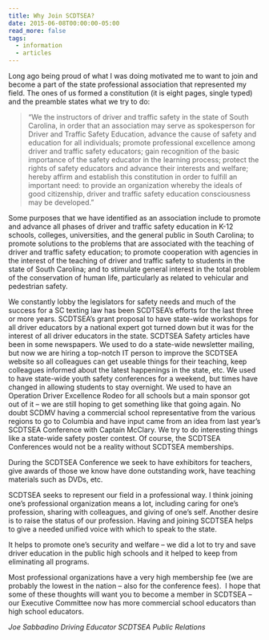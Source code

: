 ```yaml
---
title: Why Join SCDTSEA?
date: 2015-06-08T00:00:00-05:00
read_more: false
tags:
  - information
  - articles
---
```

Long ago being proud of what I was doing motivated me to want to join and become a part of the state professional association that represented my field. The ones of us formed a constitution (it is eight pages, single typed) and the preamble states what we try to do:

  > &ldquo;We the instructors of driver and traffic safety in the state of South Carolina, in order that an association may serve as spokesperson for Driver and Traffic Safety Education, advance the cause of safety and education for all individuals; promote professional excellence among driver and traffic safety educators; gain recognition of the basic importance of the safety educator in the learning process; protect the rights of safety educators and advance their interests and welfare; hereby affirm and establish this constitution in order to fulfill an important need: to provide an organization whereby the ideals of good citizenship, driver and traffic safety education consciousness may be developed.&rdquo;

Some purposes that we have identified as an association include to promote and advance all phases of driver and traffic safety education in K-12 schools, colleges, universities, and the general public in South Carolina; to promote solutions to the problems that are associated with the teaching of driver and traffic safety education; to promote cooperation with agencies in the interest of the teaching of driver and traffic safety to students in the state of South Carolina; and to stimulate general interest in the total problem of the conservation of human life, particularly as related to vehicular and pedestrian safety.

We constantly lobby the legislators for safety needs and much of the success for a SC texting law has been SCDTSEA’s efforts for the last three or more years. SCDTSEA’s grant proposal to have state-wide workshops for all driver educators by a national expert got turned down but it was for the interest of all driver educators in the state. SCDTSEA Safety articles have been in some newspapers. We used to do a state-wide newsletter mailing, but now we are hiring a top-notch IT person to improve the SCDTSEA website so all colleagues can get useable things for their teaching, keep colleagues informed about the latest happenings in the state, etc. We used to have state-wide youth safety conferences for a weekend, but times have changed in allowing students to stay overnight. We used to have an Operation Driver Excellence Rodeo for all schools but a main sponsor got out of it – we are still hoping to get something like that going again. No doubt SCDMV having a commercial school representative from the various regions to go to Columbia and have input came from an idea from last year’s SCDTSEA Conference with Captain McClary. We try to do interesting things like a state-wide safety poster contest. Of course, the SCDTSEA Conferences would not be a reality without SCDTSEA memberships.

During the SCDTSEA Conference we seek to have exhibitors for teachers, give awards of those we know have done outstanding work, have teaching materials such as DVDs, etc.

SCDTSEA seeks to represent our field in a professional way. I think joining one’s professional organization means a lot, including caring for one’s profession, sharing with colleagues, and giving of one’s self. Another desire is to raise the status of our profession. Having and joining SCDTSEA helps to give a needed unified voice with which to speak to the state.

It helps to promote one’s security and welfare – we did a lot to try and save driver education in the public high schools and it helped to keep from eliminating all programs.

Most professional organizations have a very high membership fee (we are probably the lowest in the nation – also for the conference fees).  I hope that some of these thoughts will want you to become a member in SCDTSEA – our Executive Committee now has more commercial school educators than high school educators.

*Joe Sabbadino*
*Driving Educator*
*SCDTSEA Public Relations*
